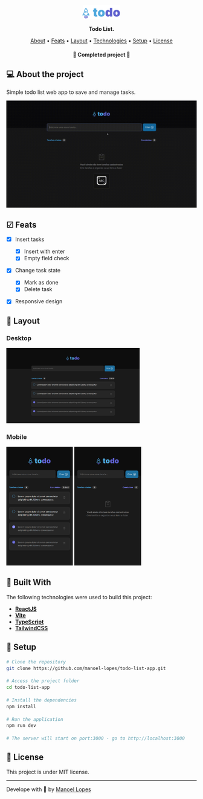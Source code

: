 <p align="center">
  <img width="20%" src="./src/assets/logo.svg" />
</p>

<p align="center">
    <strong>Todo List.</strong>
</p>

<p align="center">
 <a href="#-about-the-project">About</a> •
 <a href="#-feats">Feats</a> • 
 <a href="#-layout">Layout</a> • 
 <a href="#-technologies">Technologies</a> • 
 <a href="#-setup">Setup</a> • 
 <a href="#-license">License</a>
</p>

<h4 align="center"> 
	🚧 Completed project 🚧
</h4>

## 💻 About the project

Simple todo list web app to save and manage tasks.

<p align="center">
  <img src=".github/app-preview.gif">
</p>


## ☑ Feats

- [x] Insert tasks
  - [x] Insert with enter
  - [x] Empty field check
- [x] Change task state
  - [x] Mark as done
  - [x] Delete task
- [x] Responsive design


## 🎨 Layout

### Desktop

<p align="left"> 
  <img src="./.github/desktop-screenshot.png" width="70%"">
</p>

### Mobile

<p align="left">       
  <img src="./.github/mobile-screenshot-1.png" width="35%">
  <img src="./.github/mobile-screenshot-2.png" width="35%">
</p>

## 🔨 Built With

The following technologies were used to build this project:

- **[ReactJS](https://reactjs.org/)**
- **[Vite](https://vitejs.dev/)**
- **[TypeScript](https://www.typescriptlang.org/)**
- **[TailwindCSS](https://tailwindcss.com/)**

## 🚀 Setup

```bash
# Clone the repository
git clone https://github.com/manoel-lopes/todo-list-app.git

# Access the project folder
cd todo-list-app

# Install the dependencies
npm install

# Run the application
npm run dev

# The server will start on port:3000 - go to http://localhost:3000
```


## 📝 License

This project is under MIT license.

---

Develope with 💜 by [Manoel Lopes](https://github.com/manoel-lopes)
